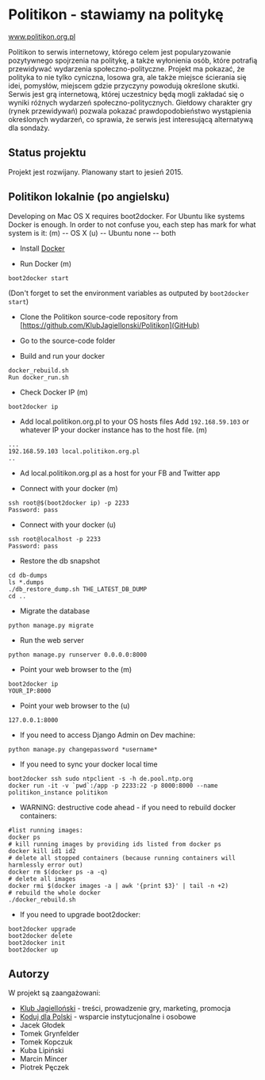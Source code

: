 # Politikon - stawiamy na politykę
www.politikon.org.pl

Politikon to serwis internetowy, którego celem jest popularyzowanie pozytywnego spojrzenia na politykę, a także wyłonienia osób, które potrafią przewidywać wydarzenia społeczno-polityczne. Projekt ma pokazać, że polityka to nie tylko cyniczna, losowa gra, ale także miejsce ścierania się idei, pomysłów, miejscem gdzie przyczyny powodują określone skutki. Serwis jest grą internetową, której uczestnicy będą mogli zakładać się o wyniki różnych wydarzeń społeczno-politycznych. Giełdowy charakter gry (rynek przewidywań) pozwala pokazać prawdopodobieństwo wystąpienia określonych wydarzeń, co sprawia, że serwis jest interesującą alternatywą dla sondaży.

## Status projektu

Projekt jest rozwijany. Planowany start to jesień 2015.

## Politikon lokalnie (po angielsku)

Developing on Mac OS X requires boot2docker. For Ubuntu like systems Docker is enough. In order to not confuse you, each step has mark for what system is it: 
(m) -- OS X
(u) -- Ubuntu
none -- both

* Install [Docker](https://docs.docker.com/)

* Run Docker (m)
```
boot2docker start
```
(Don't forget to set the environment variables as outputed by `boot2docker start`)

* Clone the Politikon source-code repository from [https://github.com/KlubJagiellonski/Politikon](GitHub)

* Go to the source-code folder

* Build and run your docker
```
docker_rebuild.sh
Run docker_run.sh
```

* Check Docker IP (m)
```
boot2docker ip
```

* Add local.politikon.org.pl to your OS hosts files
Add `192.168.59.103` or whatever IP your docker instance has to the host file. (m)
```
...
192.168.59.103 local.politikon.org.pl
..
```

* Ad local.politikon.org.pl as a host for your FB and Twitter app

* Connect with your docker (m)
```
ssh root@$(boot2docker ip) -p 2233
Password: pass
```

* Connect with your docker (u)
```
ssh root@localhost -p 2233
Password: pass
```

* Restore the db snapshot
```
cd db-dumps
ls *.dumps
./db_restore_dump.sh THE_LATEST_DB_DUMP
cd ..
```
* Migrate the database
```
python manage.py migrate
```

* Run the web server
```
python manage.py runserver 0.0.0.0:8000
```

* Point your web browser to the (m)
```
boot2docker ip
YOUR_IP:8000
```

* Point your web browser to the (u)
```
127.0.0.1:8000
```

* If you need to access Django Admin on Dev machine:
```
python manage.py changepassword *username*
```

* If you need to sync your docker local time
```
boot2docker ssh sudo ntpclient -s -h de.pool.ntp.org
docker run -it -v `pwd`:/app -p 2233:22 -p 8000:8000 --name politikon_instance politikon
```

* WARNING: destructive code ahead - if you need to rebuild docker containers:
```
#list running images:
docker ps
# kill running images by providing ids listed from docker ps
docker kill id1 id2
# delete all stopped containers (because running containers will harmlessly error out)
docker rm $(docker ps -a -q)
# delete all images
docker rmi $(docker images -a | awk '{print $3}' | tail -n +2)
# rebuild the whole docker
./docker_rebuild.sh
```

* If you need to upgrade boot2docker:
```
boot2docker upgrade
boot2docker delete
boot2docker init
boot2docker up
```

## Autorzy

W projekt są zaangażowani:
* [Klub Jagielloński](http://www.kj.org.pl) - treści, prowadzenie gry, marketing, promocja
* [Koduj dla Polski](http://www.kodujdlapolski.pl) - wsparcie instytucjonalne i osobowe
* Jacek Głodek
* Tomek Grynfelder
* Tomek Kopczuk
* Kuba Lipiński
* Marcin Mincer
* Piotrek Pęczek

